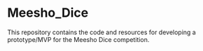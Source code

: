 # Meesho_Dice
This repository contains the code and resources for developing a prototype/MVP for the Meesho Dice competition.
